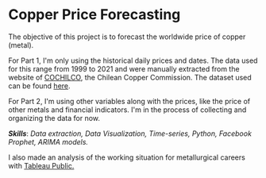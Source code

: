 # Copper Price Forecasting
 The objective of this project is to forecast the worldwide price of copper (metal). 

For Part 1, I'm only using the historical daily prices and dates. The data used for this range from 1999 to 2021 and were manually extracted from the website of [COCHILCO](https://boletin.cochilco.cl/estadisticas/grafico.asp?tipo_metal=1), the Chilean Copper Commission. The dataset used can be found [here](https://drive.google.com/file/d/1Hyi1jYV-1RJ2dCAKlbApFT8gx0x9i0U0/view?usp=sharing).

For Part 2, I'm using other variables along with the prices, like the price of other metals and financial indicators. I'm in the process of collecting and organizing the data for now.

***Skills***: *Data extraction, Data Visualization, Time-series, Python, Facebook Prophet, ARIMA models.*

I also made an analysis of the working situation for metallurgical careers with [Tableau Public.](https://public.tableau.com/profile/camia8005#!/vizhome/MetalurgiaChile/Story1?publish=yes)
